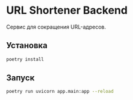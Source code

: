 # URL Shortener Backend

Сервис для сокращения URL-адресов.

## Установка

```bash
poetry install
```

## Запуск

```bash
poetry run uvicorn app.main:app --reload
``` 